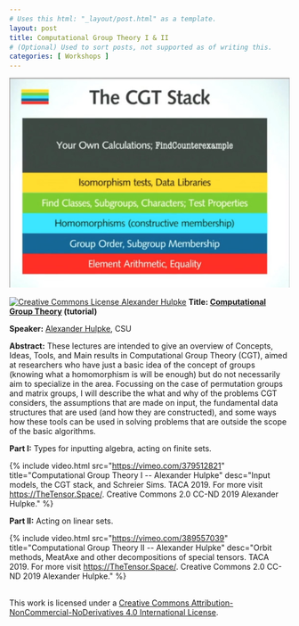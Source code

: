 ```yaml
---
# Uses this html: "_layout/post.html" as a template.
layout: post 
title: Computational Group Theory I & II
# (Optional) Used to sort posts, not supported as of writing this.
categories: [ Workshops ]
---
```


![](/uploads/images/Hulpke.jpg)

<a rel="license" href="http://creativecommons.org/licenses/by-nc-nd/4.0/">
<img alt="Creative Commons License" style="border-width:0" src="https://i.creativecommons.org/l/by-nc-nd/4.0/88x31.png" />
 Alexander Hulpke</a>

<a name="Hulpke" />
<b>Title: <a href="https://www.math.colostate.edu/~hulpke/talks/P19.pdf">Computational Group Theory</a> (tutorial)</b>

**Speaker:** <a href="https://www.math.colostate.edu/~hulpke/">Alexander Hulpke</a>, CSU

**Abstract:** These lectures are intended to give an overview of Concepts, Ideas, Tools, and Main results in Computational Group Theory (CGT), aimed at researchers who have just a basic idea of the concept of groups (knowing what a homomorphism is will be enough) but do not necessarily aim to specialize in the area. Focussing on the case of permutation groups and matrix groups, I will describe the what and why of the problems CGT considers, the assumptions that are made on input, the fundamental data structures that are used (and how they are constructed), and  some ways how these tools can be used in solving problems that are outside the scope of the basic algorithms.


**Part I:** Types for inputting algebra, acting on finite sets.

 {% 
    include video.html
    src="https://vimeo.com/379512821"
    title="Computational Group Theory I -- Alexander Hulpke"
    desc="Input models, the CGT stack, and Schreier Sims. TACA 2019. For more visit https://TheTensor.Space/. Creative Commons 2.0 CC-ND 2019 Alexander Hulpke."
  %}

**Part II:** Acting on linear sets.

 {% 
    include video.html
    src="https://vimeo.com/389557039"
    title="Computational Group Theory II -- Alexander Hulpke"
    desc="Orbit methods, MeatAxe and other decompositions of special tensors. TACA 2019. For more visit https://TheTensor.Space/. Creative Commons 2.0 CC-ND 2019 Alexander Hulpke."
  %}


<br />This work is licensed under a <a rel="license" href="http://creativecommons.org/licenses/by-nc-nd/4.0/">Creative Commons Attribution-NonCommercial-NoDerivatives 4.0 International License</a>.
